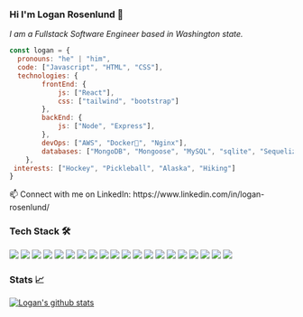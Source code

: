 ### Hi I'm Logan Rosenlund 👋

<p><em> I am a Fullstack Software Engineer based in Washington state. </em></p>

```javascript
const logan = {
  pronouns: "he" | "him",
  code: ["Javascript", "HTML", "CSS"],
  technologies: {
        frontEnd: {
            js: ["React"],
            css: ["tailwind", "bootstrap"]
        },
        backEnd: {
            js: ["Node", "Express"],
        },
        devOps: ["AWS", "Docker🐳", "Nginx"],
        databases: ["MongoDB", "Mongoose", "MySQL", "sqlite", "Sequelize", "PostgreSQL", "ArangoDB", "Arangosh"],
    },
 interests: ["Hockey", "Pickleball", "Alaska", "Hiking"]
}
```

<p> 📫 Connect with me on LinkedIn: https://www.linkedin.com/in/logan-rosenlund/</p>

<!--
**loganrosenlund37/loganrosenlund37** is a ✨ _special_ ✨ repository because its `README.md` (this file) appears on your GitHub profile.

Here are some ideas to get you started:

- 🔭 I’m currently working on ...
- 🌱 I’m currently learning ...
- 👯 I’m looking to collaborate on ...
- 🤔 I’m looking for help with ...
- 💬 Ask me about ...
- 📫 How to reach me: ...
- 😄 Pronouns: ...
- ⚡ Fun fact: ...

-->

### Tech Stack :hammer_and_wrench:
![](https://img.shields.io/badge/OS-Linux-informational?style=flat&logo=linux&logoColor=white&labelColor=blue&color=yellow)
![](https://img.shields.io/badge/Shell-Bash-informational?style=flat&logo=gnu-bash&logoColor=white&labelColor=blue&color=yellow)
![](https://img.shields.io/badge/Editor-VS_Code-informational?style=flat&logo=visual-studio-code&logoColor=white&labelColor=blue&color=yellow)
![](https://img.shields.io/badge/Code-JavaScript-informational?style=flat&logo=javascript&logoColor=white&labelColor=blue&color=yellow)
![](https://img.shields.io/badge/Code-HTML5-informational?style=flat&logo=html5&logoColor=white&labelColor=blue&color=yellow)
![](https://img.shields.io/badge/Code-CSS3-informational?style=flat&logo=css3&logoColor=white&labelColor=blue&color=yellow)
![](https://img.shields.io/badge/Code-React-informational?style=flat&logo=react&logoColor=white&labelColor=blue&color=yellow)
![](https://img.shields.io/badge/Code-Bootstrap-informational?style=flat&logo=bootstrap&logoColor=white&labelColor=blue&color=yellow)
![](https://img.shields.io/badge/Compiler-Webpack-informational?style=flat&logo=webpack&logoColor=white&labelColor=blue&color=yellow)
![](https://img.shields.io/badge/Compiler-Babel-informational?style=flat&logo=babel&logoColor=white&labelColor=blue&color=yellow)
![](https://img.shields.io/badge/Database-PostgreSQL-informational?style=flat&logo=postgresql&logoColor=white&labelColor=blue&color=yellow)
![](https://img.shields.io/badge/Database-MySQL-informational?style=flat&logo=mysql&logoColor=white&labelColor=blue&color=yellow)
![](https://img.shields.io/badge/Database-MongoDB-informational?style=flat&logo=mongodb&logoColor=white&labelColor=blue&color=yellow)
![](https://img.shields.io/badge/Tools-AWS-informational?style=flat&logo=amazon-aws&logoColor=white&labelColor=blue&color=yellow)
![](https://img.shields.io/badge/Tools-Heroku-informational?style=flat&logo=heroku&logoColor=white&labelColor=blue&color=yellow)
![](https://img.shields.io/badge/Tools-Docker-informational?style=flat&logo=docker&logoColor=white&labelColor=blue&color=yellow)
![](https://img.shields.io/badge/Tools-NGINX-informational?style=flat&logo=nginx&logoColor=white&labelColor=blue&color=yellow)
![](https://img.shields.io/badge/Tools-New_Relic-informational?style=flat&logo=new-relic&logoColor=white&labelColor=blue&color=yellow)
![](https://img.shields.io/badge/Testing-Jest-informational?style=flat&logo=jest&logoColor=white&labelColor=blue&color=yellow)
![](https://img.shields.io/badge/Testing-Mocha-informational?style=flat&logo=mocha&logoColor=white&labelColor=blue&color=yellow)




### Stats :chart_with_upwards_trend:
[![Logan's github stats](https://github-readme-stats.vercel.app/api?username=loganrosenlund37&show_icons=true)](https://github.com/anuraghazra/github-readme-stats)
